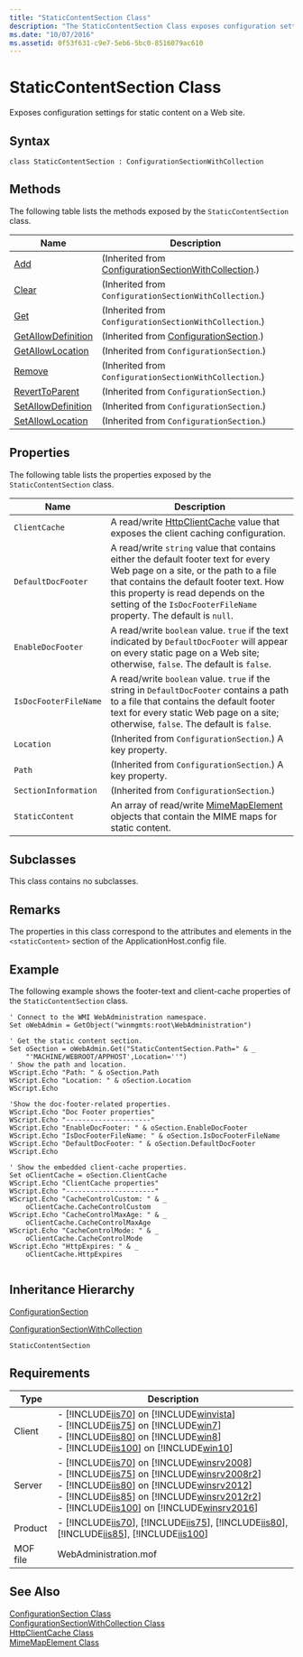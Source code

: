 ```yaml
---
title: "StaticContentSection Class"
description: "The StaticContentSection Class exposes configuration settings for static content on a Web site. This article details its syntax, methods, properties, remarks, a code example, and inheritance hierarchy."
ms.date: "10/07/2016"
ms.assetid: 0f53f631-c9e7-5eb6-5bc0-8516079ac610
---
```

# StaticContentSection Class
Exposes configuration settings for static content on a Web site.  
  
## Syntax  
  
```vbs  
class StaticContentSection : ConfigurationSectionWithCollection  
```  
  
## Methods  
 The following table lists the methods exposed by the `StaticContentSection` class.  
  
|Name|Description|  
|----------|-----------------|  
|[Add](../wmi-provider/configurationsectionwithcollection-add-method.md)|(Inherited from [ConfigurationSectionWithCollection](../wmi-provider/configurationsectionwithcollection-class.md).)|  
|[Clear](../wmi-provider/configurationsectionwithcollection-clear-method.md)|(Inherited from `ConfigurationSectionWithCollection`.)|  
|[Get](../wmi-provider/configurationsectionwithcollection-get-method.md)|(Inherited from `ConfigurationSectionWithCollection`.)|  
|[GetAllowDefinition](../wmi-provider/configurationsection-getallowdefinition-method.md)|(Inherited from [ConfigurationSection](../wmi-provider/configurationsection-class.md).)|  
|[GetAllowLocation](../wmi-provider/configurationsection-getallowlocation-method.md)|(Inherited from `ConfigurationSection`.)|  
|[Remove](../wmi-provider/configurationsectionwithcollection-remove-method.md)|(Inherited from `ConfigurationSectionWithCollection`.)|  
|[RevertToParent](../wmi-provider/configurationsection-reverttoparent-method.md)|(Inherited from `ConfigurationSection`.)|  
|[SetAllowDefinition](../wmi-provider/configurationsection-setallowdefinition-method.md)|(Inherited from `ConfigurationSection`.)|  
|[SetAllowLocation](../wmi-provider/configurationsection-setallowlocation-method.md)|(Inherited from `ConfigurationSection`.)|  
  
## Properties  
 The following table lists the properties exposed by the `StaticContentSection` class.  
  
|Name|Description|  
|----------|-----------------|  
|`ClientCache`|A read/write [HttpClientCache](../wmi-provider/httpclientcache-class.md) value that exposes the client caching configuration.|  
|`DefaultDocFooter`|A read/write `string` value that contains either the default footer text for every Web page on a site, or the path to a file that contains the default footer text. How this property is read depends on the setting of the `IsDocFooterFileName` property. The default is `null`.|  
|`EnableDocFooter`|A read/write `boolean` value. `true` if the text indicated by `DefaultDocFooter` will appear on every static page on a Web site; otherwise, `false`. The default is `false`.|  
|`IsDocFooterFileName`|A read/write `boolean` value. `true` if the string in `DefaultDocFooter` contains a path to a file that contains the default footer text for every static Web page on a site; otherwise, `false`. The default is `false`.|  
|`Location`|(Inherited from `ConfigurationSection`.) A key property.|  
|`Path`|(Inherited from `ConfigurationSection`.) A key property.|  
|`SectionInformation`|(Inherited from `ConfigurationSection`.)|  
|`StaticContent`|An array of read/write [MimeMapElement](../wmi-provider/mimemapelement-class.md) objects that contain the MIME maps for static content.|  
  
## Subclasses  
 This class contains no subclasses.  
  
## Remarks  
 The properties in this class correspond to the attributes and elements in the `<staticContent>` section of the ApplicationHost.config file.  
  
## Example  
 The following example shows the footer-text and client-cache properties of the `StaticContentSection` class.  
  
```  
' Connect to the WMI WebAdministration namespace.  
Set oWebAdmin = GetObject("winmgmts:root\WebAdministration")  
  
' Get the static content section.  
Set oSection = oWebAdmin.Get("StaticContentSection.Path=" & _  
    "'MACHINE/WEBROOT/APPHOST',Location=''")  
' Show the path and location.  
WScript.Echo "Path: " & oSection.Path  
WScript.Echo "Location: " & oSection.Location  
WScript.Echo  
  
'Show the doc-footer-related properties.  
WScript.Echo "Doc Footer properties"  
WScript.Echo "---------------------"  
WScript.Echo "EnableDocFooter: " & oSection.EnableDocFooter  
WScript.Echo "IsDocFooterFileName: " & oSection.IsDocFooterFileName  
WScript.Echo "DefaultDocFooter: " & oSection.DefaultDocFooter  
WScript.Echo  
  
' Show the embedded client-cache properties.  
Set oClientCache = oSection.ClientCache  
WScript.Echo "ClientCache properties"  
WScript.Echo "----------------------"  
WScript.Echo "CacheControlCustom: " & _  
    oClientCache.CacheControlCustom  
WScript.Echo "CacheControlMaxAge: " & _  
    oClientCache.CacheControlMaxAge  
WScript.Echo "CacheControlMode: " & _  
    oClientCache.CacheControlMode  
WScript.Echo "HttpExpires: " & _  
    oClientCache.HttpExpires  
  
```  
  
## Inheritance Hierarchy  
 [ConfigurationSection](../wmi-provider/configurationsection-class.md)  
  
 [ConfigurationSectionWithCollection](../wmi-provider/configurationsectionwithcollection-class.md)  
  
 `StaticContentSection`  
  
## Requirements  
  
|Type|Description|  
|----------|-----------------|  
|Client|-   [!INCLUDE[iis70](../wmi-provider/includes/iis70-md.md)] on [!INCLUDE[winvista](../wmi-provider/includes/winvista-md.md)]<br />-   [!INCLUDE[iis75](../wmi-provider/includes/iis75-md.md)] on [!INCLUDE[win7](../wmi-provider/includes/win7-md.md)]<br />-   [!INCLUDE[iis80](../wmi-provider/includes/iis80-md.md)] on [!INCLUDE[win8](../wmi-provider/includes/win8-md.md)]<br />-   [!INCLUDE[iis100](../wmi-provider/includes/iis100-md.md)] on [!INCLUDE[win10](../wmi-provider/includes/win10-md.md)]|  
|Server|-   [!INCLUDE[iis70](../wmi-provider/includes/iis70-md.md)] on [!INCLUDE[winsrv2008](../wmi-provider/includes/winsrv2008-md.md)]<br />-   [!INCLUDE[iis75](../wmi-provider/includes/iis75-md.md)] on [!INCLUDE[winsrv2008r2](../wmi-provider/includes/winsrv2008r2-md.md)]<br />-   [!INCLUDE[iis80](../wmi-provider/includes/iis80-md.md)] on [!INCLUDE[winsrv2012](../wmi-provider/includes/winsrv2012-md.md)]<br />-   [!INCLUDE[iis85](../wmi-provider/includes/iis85-md.md)] on [!INCLUDE[winsrv2012r2](../wmi-provider/includes/winsrv2012r2-md.md)]<br />-   [!INCLUDE[iis100](../wmi-provider/includes/iis100-md.md)] on [!INCLUDE[winsrv2016](../wmi-provider/includes/winsrv2016-md.md)]|  
|Product|-   [!INCLUDE[iis70](../wmi-provider/includes/iis70-md.md)], [!INCLUDE[iis75](../wmi-provider/includes/iis75-md.md)], [!INCLUDE[iis80](../wmi-provider/includes/iis80-md.md)], [!INCLUDE[iis85](../wmi-provider/includes/iis85-md.md)], [!INCLUDE[iis100](../wmi-provider/includes/iis100-md.md)]|  
|MOF file|WebAdministration.mof|  
  
## See Also  
 [ConfigurationSection Class](../wmi-provider/configurationsection-class.md)   
 [ConfigurationSectionWithCollection Class](../wmi-provider/configurationsectionwithcollection-class.md)   
 [HttpClientCache Class](../wmi-provider/httpclientcache-class.md)   
 [MimeMapElement Class](../wmi-provider/mimemapelement-class.md)

